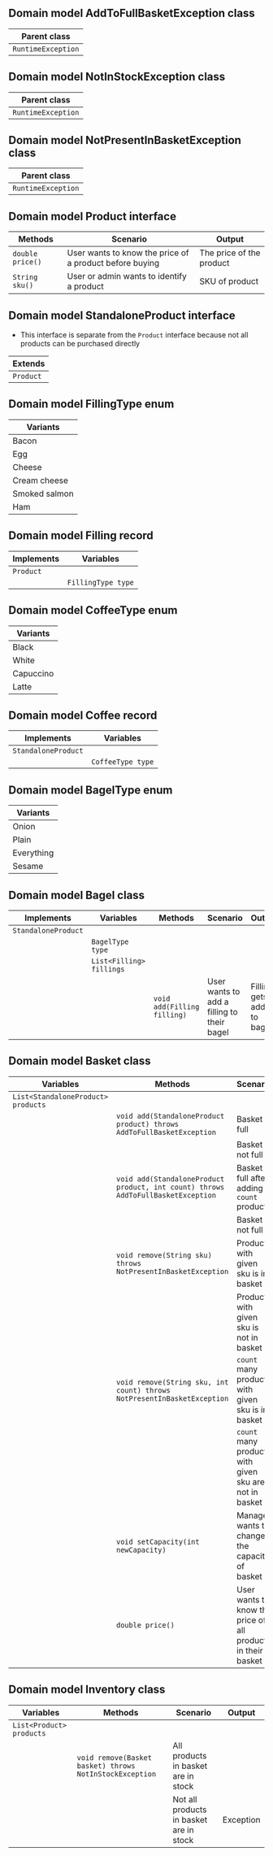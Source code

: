 ## Domain model AddToFullBasketException class
| Parent class       |
|--------------------|
| `RuntimeException` |

## Domain model NotInStockException class
| Parent class       |
|--------------------|
| `RuntimeException` |

## Domain model NotPresentInBasketException class
| Parent class       |
|--------------------|
| `RuntimeException` |

## Domain model Product interface
| Methods          | Scenario                                                | Output                   |
|------------------|---------------------------------------------------------|--------------------------|
| `double price()` | User wants to know the price of a product before buying | The price of the product |
| `String sku()`   | User or admin wants to identify a product               | SKU of product           |

## Domain model StandaloneProduct interface
- This interface is separate from the `Product` interface because not all products can be purchased directly

| Extends   |
|-----------|
| `Product` |

## Domain model FillingType enum
| Variants      |
|---------------|
| Bacon         |
| Egg           |
| Cheese        |
| Cream cheese  |
| Smoked salmon |
| Ham           |

## Domain model Filling record
| Implements | Variables           |
|------------|---------------------|
| `Product`  |                     |
|            | `FillingType type`  |

## Domain model CoffeeType enum
| Variants      |
|---------------|
| Black         |
| White         |
| Capuccino     |
| Latte         |

## Domain model Coffee record
| Implements          | Variables         |
|---------------------|-------------------|
| `StandaloneProduct` |                   |
|                     | `CoffeeType type` |

## Domain model BagelType enum
| Variants   |
|------------|
| Onion      |
| Plain      |
| Everything |
| Sesame     |

## Domain model Bagel class
| Implements          | Variables                | Methods                     | Scenario                                   | Output                      |
|---------------------|--------------------------|-----------------------------|--------------------------------------------|-----------------------------|
| `StandaloneProduct` |                          |                             |                                            |                             |
|                     | `BagelType type`         |                             |                                            |                             |
|                     | `List<Filling> fillings` |                             |                                            |                             |
|                     |                          | `void add(Filling filling)` | User wants to add a filling to their bagel | Filling gets added to bagel |

## Domain model Basket class
| Variables                          | Methods                                                                          | Scenario                                                     | Output                     |
|------------------------------------|----------------------------------------------------------------------------------|--------------------------------------------------------------|----------------------------|
| `List<StandaloneProduct> products` |                                                                                  |                                                              |                            |
|                                    | `void add(StandaloneProduct product) throws AddToFullBasketException`            | Basket is full                                               | Exception                  |
|                                    |                                                                                  | Basket is not full                                           |                            |
|                                    | `void add(StandaloneProduct product, int count) throws AddToFullBasketException` | Basket is full after adding `count` products                 | Exception                  |
|                                    |                                                                                  | Basket is not full                                           |                            |
|                                    | `void remove(String sku) throws NotPresentInBasketException`                     | Product with given sku is in basket                          |                            |
|                                    |                                                                                  | Product with given sku is not in basket                      | Exception                  |
|                                    | `void remove(String sku, int count) throws NotPresentInBasketException`          | `count` many products with given sku is in basket            |                            |
|                                    |                                                                                  | `count` many product with given sku are not in basket        | Exception                  |
|                                    | `void setCapacity(int newCapacity)`                                              | Manager wants to change the capacity of basket               | Basket capacity is changed |
|                                    | `double price()`                                                                 | User wants to know the price of all products in their basket | Sum of product prices      |

## Domain model Inventory class
| Variables                | Methods                                                 | Scenario                                | Output    |
|--------------------------|---------------------------------------------------------|-----------------------------------------|-----------|
| `List<Product> products` |                                                         |                                         |           |
|                          | `void remove(Basket basket) throws NotInStockException` | All products in basket are in stock     |           |
|                          |                                                         | Not all products in basket are in stock | Exception |